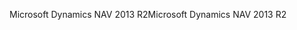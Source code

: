 <span data-ttu-id="a9c4f-101">Microsoft Dynamics NAV 2013 R2</span><span class="sxs-lookup"><span data-stu-id="a9c4f-101">Microsoft Dynamics NAV 2013 R2</span></span>